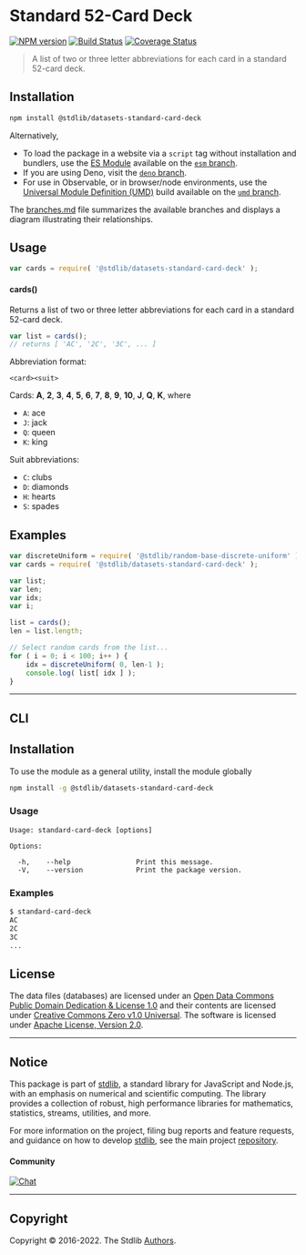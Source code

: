 <!--

@license Apache-2.0

Copyright (c) 2019 The Stdlib Authors.

Licensed under the Apache License, Version 2.0 (the "License");
you may not use this file except in compliance with the License.
You may obtain a copy of the License at

   http://www.apache.org/licenses/LICENSE-2.0

Unless required by applicable law or agreed to in writing, software
distributed under the License is distributed on an "AS IS" BASIS,
WITHOUT WARRANTIES OR CONDITIONS OF ANY KIND, either express or implied.
See the License for the specific language governing permissions and
limitations under the License.

-->

# Standard 52-Card Deck

[![NPM version][npm-image]][npm-url] [![Build Status][test-image]][test-url] [![Coverage Status][coverage-image]][coverage-url] <!-- [![dependencies][dependencies-image]][dependencies-url] -->

> A list of two or three letter abbreviations for each card in a standard 52-card deck.

<section class="installation">

## Installation

```bash
npm install @stdlib/datasets-standard-card-deck
```

Alternatively,

-   To load the package in a website via a `script` tag without installation and bundlers, use the [ES Module][es-module] available on the [`esm` branch][esm-url].
-   If you are using Deno, visit the [`deno` branch][deno-url].
-   For use in Observable, or in browser/node environments, use the [Universal Module Definition (UMD)][umd] build available on the [`umd` branch][umd-url].

The [branches.md][branches-url] file summarizes the available branches and displays a diagram illustrating their relationships.

</section>

<section class="usage">

## Usage

```javascript
var cards = require( '@stdlib/datasets-standard-card-deck' );
```

#### cards()

Returns a list of two or three letter abbreviations for each card in a standard 52-card deck.

```javascript
var list = cards();
// returns [ 'AC', '2C', '3C', ... ]
```

Abbreviation format:

```text
<card><suit>
```

Cards: **A**, **2**, **3**, **4**, **5**, **6**, **7**, **8**, **9**, **10**, **J**, **Q**, **K**, 
where

-   `A`: ace
-   `J`: jack
-   `Q`: queen
-   `K`: king

Suit abbreviations:

-   `C`: clubs
-   `D`: diamonds
-   `H`: hearts
-   `S`: spades

</section>

<!-- /.usage -->

<section class="examples">

<!-- TODO: more creative example. -->

## Examples

<!-- eslint no-undef: "error" -->

```javascript
var discreteUniform = require( '@stdlib/random-base-discrete-uniform' );
var cards = require( '@stdlib/datasets-standard-card-deck' );

var list;
var len;
var idx;
var i;

list = cards();
len = list.length;

// Select random cards from the list...
for ( i = 0; i < 100; i++ ) {
    idx = discreteUniform( 0, len-1 );
    console.log( list[ idx ] );
}
```

</section>

<!-- /.examples -->

* * *

<section class="cli">

## CLI

<section class="installation">

## Installation

To use the module as a general utility, install the module globally

```bash
npm install -g @stdlib/datasets-standard-card-deck
```

</section>

<!-- CLI usage documentation. -->

<section class="usage">

### Usage

```text
Usage: standard-card-deck [options]

Options:

  -h,    --help                Print this message.
  -V,    --version             Print the package version.
```

</section>

<!-- /.usage -->

<section class="examples">

### Examples

```bash
$ standard-card-deck
AC
2C
3C
...
```

</section>

<!-- /.examples -->

</section>

<!-- /.cli -->

<!-- <license> -->

## License

The data files (databases) are licensed under an [Open Data Commons Public Domain Dedication & License 1.0][pddl-1.0] and their contents are licensed under [Creative Commons Zero v1.0 Universal][cc0]. The software is licensed under [Apache License, Version 2.0][apache-license].

<!-- </license> -->

<!-- Section for related `stdlib` packages. Do not manually edit this section, as it is automatically populated. -->

<section class="related">

</section>

<!-- /.related -->

<!-- Section for all links. Make sure to keep an empty line after the `section` element and another before the `/section` close. -->


<section class="main-repo" >

* * *

## Notice

This package is part of [stdlib][stdlib], a standard library for JavaScript and Node.js, with an emphasis on numerical and scientific computing. The library provides a collection of robust, high performance libraries for mathematics, statistics, streams, utilities, and more.

For more information on the project, filing bug reports and feature requests, and guidance on how to develop [stdlib][stdlib], see the main project [repository][stdlib].

#### Community

[![Chat][chat-image]][chat-url]

---

## Copyright

Copyright &copy; 2016-2022. The Stdlib [Authors][stdlib-authors].

</section>

<!-- /.stdlib -->

<!-- Section for all links. Make sure to keep an empty line after the `section` element and another before the `/section` close. -->

<section class="links">

[npm-image]: http://img.shields.io/npm/v/@stdlib/datasets-standard-card-deck.svg
[npm-url]: https://npmjs.org/package/@stdlib/datasets-standard-card-deck

[test-image]: https://github.com/stdlib-js/datasets-standard-card-deck/actions/workflows/test.yml/badge.svg?branch=main
[test-url]: https://github.com/stdlib-js/datasets-standard-card-deck/actions/workflows/test.yml?query=branch:main

[coverage-image]: https://img.shields.io/codecov/c/github/stdlib-js/datasets-standard-card-deck/main.svg
[coverage-url]: https://codecov.io/github/stdlib-js/datasets-standard-card-deck?branch=main

<!--

[dependencies-image]: https://img.shields.io/david/stdlib-js/datasets-standard-card-deck.svg
[dependencies-url]: https://david-dm.org/stdlib-js/datasets-standard-card-deck/main

-->

[chat-image]: https://img.shields.io/gitter/room/stdlib-js/stdlib.svg
[chat-url]: https://gitter.im/stdlib-js/stdlib/

[stdlib]: https://github.com/stdlib-js/stdlib

[stdlib-authors]: https://github.com/stdlib-js/stdlib/graphs/contributors

[umd]: https://github.com/umdjs/umd
[es-module]: https://developer.mozilla.org/en-US/docs/Web/JavaScript/Guide/Modules

[deno-url]: https://github.com/stdlib-js/datasets-standard-card-deck/tree/deno
[umd-url]: https://github.com/stdlib-js/datasets-standard-card-deck/tree/umd
[esm-url]: https://github.com/stdlib-js/datasets-standard-card-deck/tree/esm
[branches-url]: https://github.com/stdlib-js/datasets-standard-card-deck/blob/main/branches.md

[pddl-1.0]: http://opendatacommons.org/licenses/pddl/1.0/

[cc0]: https://creativecommons.org/publicdomain/zero/1.0

[apache-license]: https://www.apache.org/licenses/LICENSE-2.0

</section>

<!-- /.links -->
